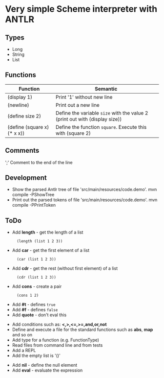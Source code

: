 # Very simple Scheme interpreter with ANTLR

## Types
- Long
- String
- List

## Functions

Function                    | Semantic                   
--------------------------- | ----------------------------
(display 1)                 | Print '1' without new line 
(newline)                   | Print out a new line       
(define size 2)             | Define the variable `size` with the value 2 (print out with (display size))
(define (square x) (* x x)) | Define the function `square`. Execute this with (square 2)

## Comments
';' Comment to the end of the line

## Development

* Show the parsed Antlr tree of file 'src/main/resources/code.demo'.
  mvn compile -PShowTree
* Print out the parsed tokens of file 'src/main/resources/code.demo'.
  mvn compile -PPrintToken

## ToDo
- Add **length** - get the length of a list
  ```
    (length (list 1 2 3))
  ```
- Add **car** - get the first element of a list
  ```
    (car (list 1 2 3))
  ```
- Add **cdr** - get the rest (without first element) of a list
  ```
    (cdr (list 1 2 3))
  ```
* Add **cons** - create a pair
  ```
    (cons 1 2)
   ```
- Add **#t** - defines `true`
- Add **#f** - defines `false`
- Add **quote** - don't eval this

* Add conditions such as: **<,>,<=,>=,and,or,not**
* Define and execute a file for the standard functions such as **abs**, **map** and so on
* Add type for a function (e.g. FunctionType)
* Read files from command line and from tests
* Add a REPL
* Add the empty list is '()'
- Add **nil** - define the null element
- Add **eval** - evaluate the expression
